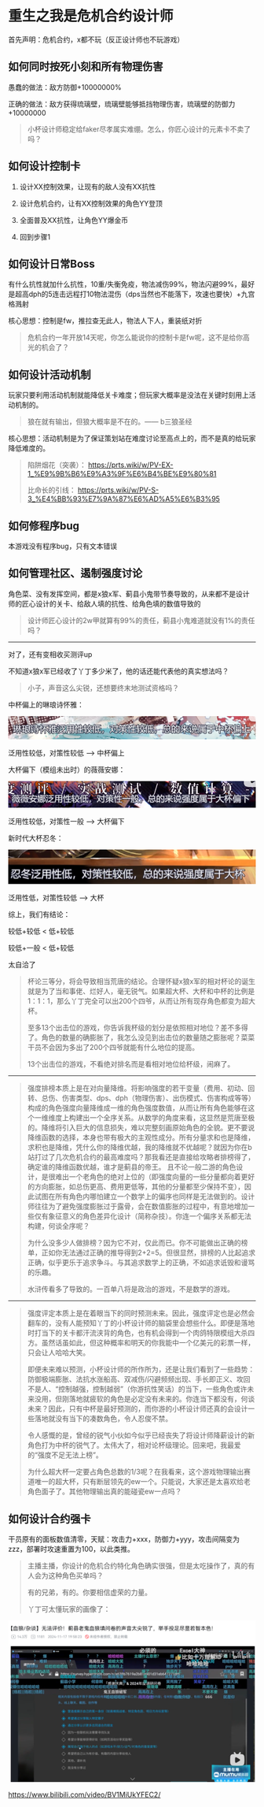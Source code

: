 # 重生之我是危机合约设计师

首先声明：危机合约，x都不玩（反正设计师也不玩游戏）

## 如何同时按死小刻和所有物理伤害

愚蠢的做法：敌方防御+10000000%

正确的做法：敌方获得琉璃壁，琉璃壁能够抵挡物理伤害，琉璃壁的防御力+10000000

> 小杯设计师稳定给faker尽孝属实难绷。怎么，你匠心设计的元素卡不卖了吗？

## 如何设计控制卡

1. 设计XX控制效果，让现有的敌人没有XX抗性

2. 设计危机合约，让有XX控制效果的角色YY登顶

3. 全面普及XX抗性，让角色YY爆金币

4. 回到步骤1

## 如何设计日常Boss

有什么抗性就加什么抗性，10重/失衡免疫，物法减伤99%，物法闪避99%，最好是超高dph的5连击远程打10物法混伤（dps当然也不能落下，攻速也要快）+九宫格溅射

核心思想：控制是fw，推拉查无此人，物法人下人，重装纸对折

> 危机合约一年开放14天呢，你怎么能说你的控制卡是fw呢，这不是给你高光的机会了？

## 如何设计活动机制

玩家只要利用活动机制就能降低关卡难度；但玩家大概率是没法在关键时刻用上活动机制的。

> 狼在就有输出，但狼大概率是不在的。—— b三狼圣经

核心思想：活动机制是为了保证策划站在难度讨论至高点上的，而不是真的给玩家降低难度的。

> 陷阱烟花（突袭）：
https://prts.wiki/w/PV-EX-1_%E9%9B%B6%E9%A3%9F%E6%B4%BE%E9%80%81
> 
> 比命长的引线：
https://prts.wiki/w/PV-S-3_%E4%BB%93%E7%9A%87%E6%AD%A5%E6%B3%95




## 如何修程序bug

本游戏没有程序bug，只有文本错误

## 如何管理社区、遏制强度讨论

角色菜、没有发挥空间，都是x狼x军、蓟县小鬼带节奏导致的，从来都不是设计师的匠心设计的关卡、给敌人填的抗性、给角色填的数值导致的

> 设计师匠心设计的2w甲就算有99%的责任，蓟县小鬼难道就没有1%的责任吗？

---

对了，还有变相收买测评up

不知道x狼x军已经收了丫丁多少米了，他的话还能代表他的真实想法吗？

> 小子，声音这么尖锐，还想要终末地测试资格吗？

中杯偏上的琳琅诗怀雅：

![1](img/1.png)

泛用性较低，对策性较低 ——> 中杯偏上

大杯偏下（模组未出时）的薇薇安娜：

![2](img/2.png)

泛用性较低，对策性一般 ——> 大杯偏下

新时代大杯忍冬：

![3](img/3.png)

泛用性低，对策性较低 ——> 大杯

综上，我们有结论：

较低+较低 < 低+较低

较低+一般 < 低+较低


太自洽了

> 杯论三等分，将会导致相当荒唐的结论。合理怀疑x狼x军的相对杯论的诞生就是为了当和事佬、烂好人，毫无锐气。如果超大杯、大杯和中杯的比例是1：1：1，那么丫丁完全可以出200个四爷，从而让所有现存角色都变为超大杯。
>
> 至多13个出击位的游戏，你告诉我杯级的划分是依照相对地位？差不多得了。角色的数量的确膨胀了，我怎么没见到出击位的数量随之膨胀呢？菜菜干员不会因为多出了200个四爷就能有什么地位的提高。
>
> 13个出击位的游戏，不看绝对排名而是看相对地位给杯级，闹麻了。

---

> 强度排榜本质上是在对向量降维。将影响强度的若干变量（费用、初动、回转、总伤、伤害类型、dps、dph（物理伤害）、出伤模式、伤害构成等等）构成的角色强度向量降维成一维的角色强度数值，从而让所有角色能够在这个一维维度上构建出一个全序关系。从数学的角度来看，这显然是荒唐至极的。降维将引入巨大的信息损失，难以完整刻画原始角色的全貌。更不要说降维函数的选择，本身也带有极大的主观性成分。所有分量求和也是降维，求积也是降维，凭什么你的降维优越，我的降维就不优越呢？就因为你在b站打过了几次危机合约的最高难度吗？那我看还是直接给攻略者排榜得了，确定谁的降维函数优越，谁才是蓟县的帝王。
且不论一般二游的角色设计，是很难出一个老角色的绝对上位的（即强度向量的一些分量都向着更好的方向膨胀，如总伤更高、费用更低等，其他的分量都至少保持不变），因此试图在所有角色内哪怕建立一个数学上的偏序也同样是无法做到的。设计师往往为了避免强度膨胀过于露骨，会在数值膨胀的过程中，有意地增加一些仅有象征意义的角色差异化设计（简称杂技）。你连一个偏序关系都无法构建，何谈全序呢？
>
> 为什么没多少人做排榜？因为它不对，仅此而已。你不可能做出正确的榜单，正如你无法通过正确的推导得到2+2=5。但很显然，排榜的人比起追求正确，似乎更乐于追求争斗。与其追求数学上的正确，不如追求诋毁和谩骂的乐趣。
>
> 水浒传看多了导致的。一百单八将是政治的游戏，不是数学的游戏。

---

> 强度评定本质上是在着眼当下的同时预测未来。因此，强度评定也是必然会翻车的，没有人能预知丫丁的小杯设计师的脑袋里会想些什么。即便是落地时打当下的关卡都汗流浃背的角色，也有机会得到一个肉鸽特限模组大杀四方。虽然话虽如此，但这种概率和明天的你我能中一个亿美元的彩票一样，只会让人哈哈大笑。
>
> 即便未来难以预测，小杯设计师的所作所为，还是让我们看到了一些趋势：防御极端膨胀、法抗水涨船高、双减伤/闪避频频出现、手长即正义、攻回不是人、“控制越强，控制越弱”（你游抗性笑话）的当下，一些角色或许未来没用，但刚落地就疲软的角色是必定没有未来的。你连当下都没有，何谈未来？因此，只有中杯是最好预测的，而你游的小杯设计师还真的会设计一些落地就没有当下的凑数角色，令人忍俊不禁。
>
> 令人感慨的是，曾经的锐气小伙如今似乎已经丧失了将设计师降薪设计的新角色打为中杯的锐气了。太伟大了，相对论杯级理论。回来吧，我最爱的“强度不足无法上榜”。
>
> 为什么超大杯一定要占角色总数的1/3呢？在我看来，这个游戏物理输出赛道唯一的超大杯，只有断层领先的ew一个。只能说，大家还是太喜欢给老角色面子了。其他物理输出真的能碰瓷ew一点吗？

## 如何设计合约强卡

干员原有的面板数值清零，天赋：攻击力+xxx，防御力+yyy，攻击间隔变为zzz，部署时攻速重置为100，以此类推。

> 主播主播，你设计的危机合约特化角色确实很强，但是太吃操作了，真的有人会为这种角色买单吗？
>
> 有的兄弟，有的。你要相信虚荣的力量。
>
> 丫丁可太懂玩家的画像了：

![4](img/4.png)

https://www.bilibili.com/video/BV1MiUkYFEC2/


